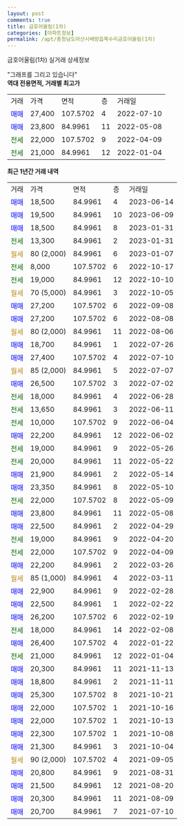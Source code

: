 ```yaml
---
layout: post
comments: true
title: 금호어울림(1차)
categories: [아파트정보]
permalink: /apt/충청남도아산시배방읍북수리금호어울림(1차)
---
```


금호어울림(1차) 실거래 상세정보

<script type="text/javascript">
  google.charts.load('current', {'packages':['line', 'corechart']});
  google.charts.setOnLoadCallback(drawChart);

  function drawChart() {
    var data = new google.visualization.DataTable();
    data.addColumn('date', '거래일');
    data.addColumn('number', "매매");
    data.addColumn('number', "전세");
    data.addColumn('number', "전매");

    data.addRows([[new Date(Date.parse("2023-06-14")), 18500, null, null], [new Date(Date.parse("2023-06-09")), 19500, null, null], [new Date(Date.parse("2023-01-31")), 18500, null, null], [new Date(Date.parse("2023-01-31")), null, 13300, null], [new Date(Date.parse("2023-01-07")), null, null, null], [new Date(Date.parse("2022-10-17")), null, 8000, null], [new Date(Date.parse("2022-10-10")), null, 19000, null], [new Date(Date.parse("2022-10-05")), null, null, null], [new Date(Date.parse("2022-09-08")), 27200, null, null], [new Date(Date.parse("2022-08-08")), 27200, null, null], [new Date(Date.parse("2022-08-06")), null, null, null], [new Date(Date.parse("2022-07-26")), 18700, null, null], [new Date(Date.parse("2022-07-10")), 27400, null, null], [new Date(Date.parse("2022-07-07")), null, null, null], [new Date(Date.parse("2022-07-02")), 26500, null, null], [new Date(Date.parse("2022-06-28")), null, 18000, null], [new Date(Date.parse("2022-06-11")), null, 13650, null], [new Date(Date.parse("2022-06-04")), null, 10000, null], [new Date(Date.parse("2022-06-02")), 22200, null, null], [new Date(Date.parse("2022-05-26")), null, 19000, null], [new Date(Date.parse("2022-05-22")), null, 20000, null], [new Date(Date.parse("2022-05-14")), 21900, null, null], [new Date(Date.parse("2022-05-10")), 23350, null, null], [new Date(Date.parse("2022-05-09")), null, 22000, null], [new Date(Date.parse("2022-05-08")), 23800, null, null], [new Date(Date.parse("2022-04-29")), 22500, null, null], [new Date(Date.parse("2022-04-20")), null, 19000, null], [new Date(Date.parse("2022-04-09")), null, 22000, null], [new Date(Date.parse("2022-03-26")), 22200, null, null], [new Date(Date.parse("2022-03-11")), null, null, null], [new Date(Date.parse("2022-02-28")), 22900, null, null], [new Date(Date.parse("2022-02-22")), 22500, null, null], [new Date(Date.parse("2022-02-19")), 26200, null, null], [new Date(Date.parse("2022-02-08")), null, 18000, null], [new Date(Date.parse("2022-01-22")), 26400, null, null], [new Date(Date.parse("2022-01-04")), null, 21000, null], [new Date(Date.parse("2021-11-13")), 20300, null, null], [new Date(Date.parse("2021-11-11")), 18800, null, null], [new Date(Date.parse("2021-10-21")), 25300, null, null], [new Date(Date.parse("2021-10-16")), 22000, null, null], [new Date(Date.parse("2021-10-13")), 22000, null, null], [new Date(Date.parse("2021-10-08")), 22300, null, null], [new Date(Date.parse("2021-10-04")), 21300, null, null], [new Date(Date.parse("2021-09-05")), null, null, null], [new Date(Date.parse("2021-08-31")), 20800, null, null], [new Date(Date.parse("2021-08-20")), 21500, null, null], [new Date(Date.parse("2021-08-09")), 20300, null, null], [new Date(Date.parse("2021-07-10")), 20700, null, null]]);

    var options = {
      hAxis: {
        format: 'yyyy/MM/dd'
      },    
      lineWidth: 0,
      pointsVisible: true,    
      title: '최근 1년간 유형별 실거래가 분포',
      legend: { position: 'bottom' }
    };

    var formatter = new google.visualization.NumberFormat({pattern:'###,###'} );
    formatter.format(data, 1);
    formatter.format(data, 2);
    
    setTimeout(function() {
        var chart = new google.visualization.LineChart(document.getElementById('columnchart_material'));
        chart.draw(data, (options));
        document.getElementById('loading').style.display = 'none';
    }, 200);
  }
</script>


<div id="loading" style="z-index:20; display: block; margin-left: 0px">"그래프를 그리고 있습니다"</div>
<div id="columnchart_material" style="width: 95%; margin-left: 0px; display: block"></div>
<!-- contents start -->
<b>역대 전용면적, 거래별 최고가</b>
<table class="sortable">
    <tr>
      <td>거래</td>
      <td>가격</td>
      <td>면적</td>
      <td>층</td>
      <td>거래일</td>
    </tr>
        <tr>
          <td><a style="color: blue">매매</a></td>
          <td>27,400</td>
          <td>107.5702</td>
          <td>4</td>
          <td>2022-07-10</td>
        </tr>            <tr>
          <td><a style="color: blue">매매</a></td>
          <td>23,800</td>
          <td>84.9961</td>
          <td>11</td>
          <td>2022-05-08</td>
        </tr>        
        <tr>
              <td><a style="color: darkgreen">전세</a></td>
              <td>22,000</td>
              <td>107.5702</td>
              <td>9</td>
              <td>2022-04-09</td>
            </tr>            <tr>
              <td><a style="color: darkgreen">전세</a></td>
              <td>21,000</td>
              <td>84.9961</td>
              <td>12</td>
              <td>2022-01-04</td>
            </tr>        
    
</table>

<b>최근 1년간 거래 내역</b>

<table class="sortable">
    <tr>
      <td>거래</td>
      <td>가격</td>
      <td>면적</td>
      <td>층</td>
      <td>거래일</td>
    </tr>
    <tr>
      <td><a style="color: blue">매매</a></td>
      <td>18,500</td>
      <td>84.9961</td>
      <td>4</td>
      <td>2023-06-14</td>
    </tr>          <tr>
      <td><a style="color: blue">매매</a></td>
      <td>19,500</td>
      <td>84.9961</td>
      <td>10</td>
      <td>2023-06-09</td>
    </tr>          <tr>
      <td><a style="color: blue">매매</a></td>
      <td>18,500</td>
      <td>84.9961</td>
      <td>8</td>
      <td>2023-01-31</td>
    </tr>          <tr>
      <td><a style="color: darkgreen">전세</a></td>
      <td>13,300</td>
      <td>84.9961</td>
      <td>2</td>
      <td>2023-01-31</td>
    </tr>          <tr>
      <td><a style="color: darkgoldenrod">월세</a></td>
      <td>80 (2,000)</td>
      <td>84.9961</td>
      <td>6</td>
      <td>2023-01-07</td>
    </tr>          <tr>
      <td><a style="color: darkgreen">전세</a></td>
      <td>8,000</td>
      <td>107.5702</td>
      <td>6</td>
      <td>2022-10-17</td>
    </tr>          <tr>
      <td><a style="color: darkgreen">전세</a></td>
      <td>19,000</td>
      <td>84.9961</td>
      <td>12</td>
      <td>2022-10-10</td>
    </tr>          <tr>
      <td><a style="color: darkgoldenrod">월세</a></td>
      <td>70 (5,000)</td>
      <td>84.9961</td>
      <td>3</td>
      <td>2022-10-05</td>
    </tr>          <tr>
      <td><a style="color: blue">매매</a></td>
      <td>27,200</td>
      <td>107.5702</td>
      <td>6</td>
      <td>2022-09-08</td>
    </tr>          <tr>
      <td><a style="color: blue">매매</a></td>
      <td>27,200</td>
      <td>107.5702</td>
      <td>6</td>
      <td>2022-08-08</td>
    </tr>          <tr>
      <td><a style="color: darkgoldenrod">월세</a></td>
      <td>80 (2,000)</td>
      <td>84.9961</td>
      <td>11</td>
      <td>2022-08-06</td>
    </tr>          <tr>
      <td><a style="color: blue">매매</a></td>
      <td>18,700</td>
      <td>84.9961</td>
      <td>1</td>
      <td>2022-07-26</td>
    </tr>          <tr>
      <td><a style="color: blue">매매</a></td>
      <td>27,400</td>
      <td>107.5702</td>
      <td>4</td>
      <td>2022-07-10</td>
    </tr>          <tr>
      <td><a style="color: darkgoldenrod">월세</a></td>
      <td>85 (2,000)</td>
      <td>84.9961</td>
      <td>5</td>
      <td>2022-07-07</td>
    </tr>          <tr>
      <td><a style="color: blue">매매</a></td>
      <td>26,500</td>
      <td>107.5702</td>
      <td>3</td>
      <td>2022-07-02</td>
    </tr>          <tr>
      <td><a style="color: darkgreen">전세</a></td>
      <td>18,000</td>
      <td>84.9961</td>
      <td>4</td>
      <td>2022-06-28</td>
    </tr>          <tr>
      <td><a style="color: darkgreen">전세</a></td>
      <td>13,650</td>
      <td>84.9961</td>
      <td>3</td>
      <td>2022-06-11</td>
    </tr>          <tr>
      <td><a style="color: darkgreen">전세</a></td>
      <td>10,000</td>
      <td>107.5702</td>
      <td>9</td>
      <td>2022-06-04</td>
    </tr>          <tr>
      <td><a style="color: blue">매매</a></td>
      <td>22,200</td>
      <td>84.9961</td>
      <td>12</td>
      <td>2022-06-02</td>
    </tr>          <tr>
      <td><a style="color: darkgreen">전세</a></td>
      <td>19,000</td>
      <td>84.9961</td>
      <td>9</td>
      <td>2022-05-26</td>
    </tr>          <tr>
      <td><a style="color: darkgreen">전세</a></td>
      <td>20,000</td>
      <td>84.9961</td>
      <td>11</td>
      <td>2022-05-22</td>
    </tr>          <tr>
      <td><a style="color: blue">매매</a></td>
      <td>21,900</td>
      <td>84.9961</td>
      <td>2</td>
      <td>2022-05-14</td>
    </tr>          <tr>
      <td><a style="color: blue">매매</a></td>
      <td>23,350</td>
      <td>84.9961</td>
      <td>8</td>
      <td>2022-05-10</td>
    </tr>          <tr>
      <td><a style="color: darkgreen">전세</a></td>
      <td>22,000</td>
      <td>107.5702</td>
      <td>8</td>
      <td>2022-05-09</td>
    </tr>          <tr>
      <td><a style="color: blue">매매</a></td>
      <td>23,800</td>
      <td>84.9961</td>
      <td>11</td>
      <td>2022-05-08</td>
    </tr>          <tr>
      <td><a style="color: blue">매매</a></td>
      <td>22,500</td>
      <td>84.9961</td>
      <td>2</td>
      <td>2022-04-29</td>
    </tr>          <tr>
      <td><a style="color: darkgreen">전세</a></td>
      <td>19,000</td>
      <td>84.9961</td>
      <td>9</td>
      <td>2022-04-20</td>
    </tr>          <tr>
      <td><a style="color: darkgreen">전세</a></td>
      <td>22,000</td>
      <td>107.5702</td>
      <td>9</td>
      <td>2022-04-09</td>
    </tr>          <tr>
      <td><a style="color: blue">매매</a></td>
      <td>22,200</td>
      <td>84.9961</td>
      <td>2</td>
      <td>2022-03-26</td>
    </tr>          <tr>
      <td><a style="color: darkgoldenrod">월세</a></td>
      <td>85 (1,000)</td>
      <td>84.9961</td>
      <td>4</td>
      <td>2022-03-11</td>
    </tr>          <tr>
      <td><a style="color: blue">매매</a></td>
      <td>22,900</td>
      <td>84.9961</td>
      <td>9</td>
      <td>2022-02-28</td>
    </tr>          <tr>
      <td><a style="color: blue">매매</a></td>
      <td>22,500</td>
      <td>84.9961</td>
      <td>1</td>
      <td>2022-02-22</td>
    </tr>          <tr>
      <td><a style="color: blue">매매</a></td>
      <td>26,200</td>
      <td>107.5702</td>
      <td>6</td>
      <td>2022-02-19</td>
    </tr>          <tr>
      <td><a style="color: darkgreen">전세</a></td>
      <td>18,000</td>
      <td>84.9961</td>
      <td>14</td>
      <td>2022-02-08</td>
    </tr>          <tr>
      <td><a style="color: blue">매매</a></td>
      <td>26,400</td>
      <td>107.5702</td>
      <td>4</td>
      <td>2022-01-22</td>
    </tr>          <tr>
      <td><a style="color: darkgreen">전세</a></td>
      <td>21,000</td>
      <td>84.9961</td>
      <td>12</td>
      <td>2022-01-04</td>
    </tr>          <tr>
      <td><a style="color: blue">매매</a></td>
      <td>20,300</td>
      <td>84.9961</td>
      <td>11</td>
      <td>2021-11-13</td>
    </tr>          <tr>
      <td><a style="color: blue">매매</a></td>
      <td>18,800</td>
      <td>84.9961</td>
      <td>2</td>
      <td>2021-11-11</td>
    </tr>          <tr>
      <td><a style="color: blue">매매</a></td>
      <td>25,300</td>
      <td>107.5702</td>
      <td>8</td>
      <td>2021-10-21</td>
    </tr>          <tr>
      <td><a style="color: blue">매매</a></td>
      <td>22,000</td>
      <td>107.5702</td>
      <td>1</td>
      <td>2021-10-16</td>
    </tr>          <tr>
      <td><a style="color: blue">매매</a></td>
      <td>22,000</td>
      <td>107.5702</td>
      <td>1</td>
      <td>2021-10-13</td>
    </tr>          <tr>
      <td><a style="color: blue">매매</a></td>
      <td>22,300</td>
      <td>107.5702</td>
      <td>1</td>
      <td>2021-10-08</td>
    </tr>          <tr>
      <td><a style="color: blue">매매</a></td>
      <td>21,300</td>
      <td>84.9961</td>
      <td>3</td>
      <td>2021-10-04</td>
    </tr>          <tr>
      <td><a style="color: darkgoldenrod">월세</a></td>
      <td>90 (2,000)</td>
      <td>107.5702</td>
      <td>4</td>
      <td>2021-09-05</td>
    </tr>          <tr>
      <td><a style="color: blue">매매</a></td>
      <td>20,800</td>
      <td>84.9961</td>
      <td>9</td>
      <td>2021-08-31</td>
    </tr>          <tr>
      <td><a style="color: blue">매매</a></td>
      <td>21,500</td>
      <td>84.9961</td>
      <td>12</td>
      <td>2021-08-20</td>
    </tr>          <tr>
      <td><a style="color: blue">매매</a></td>
      <td>20,300</td>
      <td>84.9961</td>
      <td>11</td>
      <td>2021-08-09</td>
    </tr>          <tr>
      <td><a style="color: blue">매매</a></td>
      <td>20,700</td>
      <td>84.9961</td>
      <td>7</td>
      <td>2021-07-10</td>
    </tr>      </table>
<!-- contents end -->    


